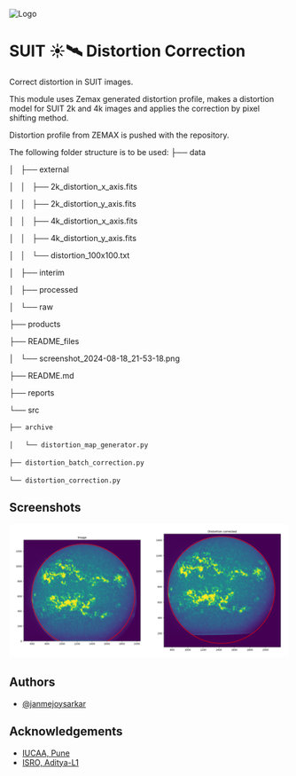 ![Logo](https://suit.iucaa.in/sites/default/files/top_banner_compressed_2_1.png)
# SUIT ☀️🛰️ Distortion Correction
Correct distortion in SUIT images.

This module uses Zemax generated distortion profile, makes a distortion model for SUIT 2k and 4k images and applies the correction by pixel shifting method.

Distortion profile from ZEMAX is pushed with the repository.

The following folder structure is to be used:
├── data

│   ├── external

│   │   ├── 2k_distortion_x_axis.fits

│   │   ├── 2k_distortion_y_axis.fits

│   │   ├── 4k_distortion_x_axis.fits

│   │   ├── 4k_distortion_y_axis.fits

│   │   └── distortion_100x100.txt

│   ├── interim

│   ├── processed

│   └── raw

├── products

├── README_files

│   └── screenshot_2024-08-18_21-53-18.png

├── README.md

├── reports

└── src

    ├── archive

    │   └── distortion_map_generator.py

    ├── distortion_batch_correction.py

    └── distortion_correction.py

## Screenshots

![Distortion correction on 2k image](./README_files/screenshot_2024-08-18_21-53-18.png)


## Authors

- [@janmejoysarkar](https://github.com/janmejoysarkar)

## Acknowledgements

 - [IUCAA, Pune](https://www.iucaa.in)
 - [ISRO, Aditya-L1](https://www.isro.gov.in/Aditya_L1.html)




